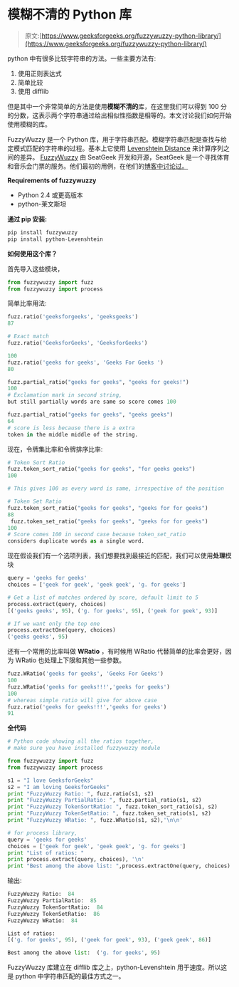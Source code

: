 # 模糊不清的 Python 库

> 原文:[https://www.geeksforgeeks.org/fuzzywuzzy-python-library/](https://www.geeksforgeeks.org/fuzzywuzzy-python-library/)

python 中有很多比较字符串的方法。一些主要方法有:

1.  使用正则表达式
2.  简单比较
3.  使用 difflib

但是其中一个非常简单的方法是使用**模糊不清的**库，在这里我们可以得到 100 分的分数，这表示两个字符串通过给出相似性指数是相等的。本文讨论我们如何开始使用模糊的库。

FuzzyWuzzy 是一个 Python 库，用于字符串匹配。模糊字符串匹配是查找与给定模式匹配的字符串的过程。基本上它使用 [Levenshtein Distance](https://en.wikipedia.org/wiki/Levenshtein_distance) 来计算序列之间的差异。
[FuzzyWuzzy](https://github.com/seatgeek/fuzzywuzzy) 由 SeatGeek 开发和开源，SeatGeek 是一个寻找体育和音乐会门票的服务。他们最初的用例，在他们的[博客中讨论过。](http://chairnerd.seatgeek.com/fuzzywuzzy-fuzzy-string-matching-in-python/)

**Requirements of fuzzywuzzy**
*   Python 2.4 或更高版本
*   python-莱文斯坦

**通过 pip 安装:**

```py
pip install fuzzywuzzy
pip install python-Levenshtein

```

**如何使用这个库？**

首先导入这些模块，

```py
from fuzzywuzzy import fuzz
from fuzzywuzzy import process
```

简单比率用法:

```py
fuzz.ratio('geeksforgeeks', 'geeksgeeks')
87

# Exact match
fuzz.ratio('GeeksforGeeks', 'GeeksforGeeks')  

100
fuzz.ratio('geeks for geeks', 'Geeks For Geeks ') 
80
```

```py
fuzz.partial_ratio("geeks for geeks", "geeks for geeks!")
100
# Exclamation mark in second string, 
but still partially words are same so score comes 100

fuzz.partial_ratio("geeks for geeks", "geeks geeks")
64
# score is less because there is a extra 
token in the middle middle of the string.
```

现在，令牌集比率和令牌排序比率:

```py
# Token Sort Ratio
fuzz.token_sort_ratio("geeks for geeks", "for geeks geeks")
100

# This gives 100 as every word is same, irrespective of the position 

# Token Set Ratio
fuzz.token_sort_ratio("geeks for geeks", "geeks for for geeks")
88
 fuzz.token_set_ratio("geeks for geeks", "geeks for for geeks")
100
# Score comes 100 in second case because token_set_ratio 
considers duplicate words as a single word.
```

现在假设我们有一个选项列表，我们想要找到最接近的匹配，我们可以使用**处理**模块

```py
query = 'geeks for geeks'
choices = ['geek for geek', 'geek geek', 'g. for geeks'] 

# Get a list of matches ordered by score, default limit to 5
process.extract(query, choices)
[('geeks geeks', 95), ('g. for geeks', 95), ('geek for geek', 93)]

# If we want only the top one
process.extractOne(query, choices)
('geeks geeks', 95)
```

还有一个常用的比率叫做 **WRatio** ，有时候用 WRatio 代替简单的比率会更好，因为 WRatio 也处理上下限和其他一些参数。

```py
fuzz.WRatio('geeks for geeks', 'Geeks For Geeks')
100
fuzz.WRatio('geeks for geeks!!!','geeks for geeks')
100
# whereas simple ratio will give for above case
fuzz.ratio('geeks for geeks!!!','geeks for geeks')
91
```

**全代码**

```py
# Python code showing all the ratios together, 
# make sure you have installed fuzzywuzzy module

from fuzzywuzzy import fuzz
from fuzzywuzzy import process

s1 = "I love GeeksforGeeks"
s2 = "I am loving GeeksforGeeks"
print "FuzzyWuzzy Ratio: ", fuzz.ratio(s1, s2)
print "FuzzyWuzzy PartialRatio: ", fuzz.partial_ratio(s1, s2)
print "FuzzyWuzzy TokenSortRatio: ", fuzz.token_sort_ratio(s1, s2)
print "FuzzyWuzzy TokenSetRatio: ", fuzz.token_set_ratio(s1, s2)
print "FuzzyWuzzy WRatio: ", fuzz.WRatio(s1, s2),'\n\n'

# for process library,
query = 'geeks for geeks'
choices = ['geek for geek', 'geek geek', 'g. for geeks'] 
print "List of ratios: "
print process.extract(query, choices), '\n'
print "Best among the above list: ",process.extractOne(query, choices)
```

输出:

```py
FuzzyWuzzy Ratio:  84
FuzzyWuzzy PartialRatio:  85
FuzzyWuzzy TokenSortRatio:  84
FuzzyWuzzy TokenSetRatio:  86
FuzzyWuzzy WRatio:  84 

List of ratios: 
[('g. for geeks', 95), ('geek for geek', 93), ('geek geek', 86)] 

Best among the above list:  ('g. for geeks', 95)

```

FuzzyWuzzy 库建立在 difflib 库之上，python-Levenshtein 用于速度。所以这是 python 中字符串匹配的最佳方式之一。